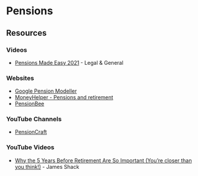 # Pensions

## Resources

### Videos

* [Pensions Made Easy 2021](https://vimeo.com/644446185/d9875843ae) - Legal & General

### Websites

* [Google Pension Modeller](https://datatech.pwc.com/googlepensionstax/)
* [MoneyHelper - Pensions and retirement](https://www.moneyhelper.org.uk/en/pensions-and-retirement/)
* [PensionBee](https://www.pensionbee.com/)

### YouTube Channels

* [PensionCraft](https://www.youtube.com/@Pensioncraft/videos)

### YouTube Videos

* [Why the 5 Years Before Retirement Are So Important (You’re closer than you think!)](https://www.youtube.com/watch?v=ECOCa6FS8C8) - James Shack
